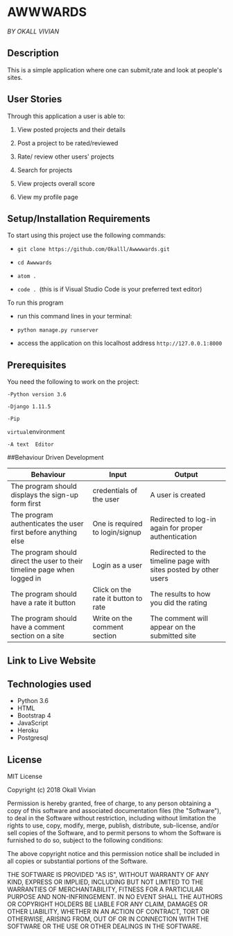# AWWWARDS
*BY OKALL VIVIAN*

## Description

This is a simple application where one can submit,rate and look at people's sites.


## User Stories
Through this application a user is able to:

1. View posted projects and their details


2. Post a project to be rated/reviewed


3. Rate/ review other users' projects


4. Search for projects 


5. View projects overall score


6. View my profile page


## Setup/Installation Requirements
To start using this project use the following commands:

* `git clone https://github.com/Okalll/Awwwwards.git`

* `cd Awwwards`

* `atom .`

* `code . `(this is if Visual Studio Code is your preferred text editor)

To run this program

* run this command lines in your terminal:

* `python manage.py runserver`

* access the application on this localhost address `http://127.0.0.1:8000`


## Prerequisites

You need the following to work on the project:

`-Python version 3.6`

`-Django 1.11.5`

`-Pip`

`virtual`environment

`-A text  Editor`


##Behaviour Driven Development

|  Behaviour |  Input  |  Output |
|------------|---------|---------|
| The program should displays the sign-up form first | credentials of the user | A user is created |
| The program authenticates the user first before anything else  | One is required to login/signup | Redirected to log-in again for proper authentication |
|The program should direct the user to their timeline page when logged in | Login as a user | Redirected to the timeline page with sites posted by other users |
|The program should have a rate it button | Click on the rate it button to rate | The results to how you did the rating|
|The program should have a comment section on a site | Write on the comment section | The comment will appear on the submitted site| 

## Link to Live Website



## Technologies used
- Python 3.6
- HTML
- Bootstrap 4
- JavaScript
- Heroku
- Postgresql

## License
MIT License

Copyright (c) 2018 Okall Vivian

Permission is hereby granted, free of charge, to any person obtaining a copy of this software and associated documentation files (the "Software"), to deal in the Software without restriction, including without limitation the rights to use, copy, modify, merge, publish, distribute, sub-license, and/or sell copies of the Software, and to permit persons to whom the Software is furnished to do so, subject to the following conditions:

The above copyright notice and this permission notice shall be included in all copies or substantial portions of the Software.

THE SOFTWARE IS PROVIDED "AS IS", WITHOUT WARRANTY OF ANY KIND, EXPRESS OR IMPLIED, INCLUDING BUT NOT LIMITED TO THE WARRANTIES OF MERCHANTABILITY, FITNESS FOR A PARTICULAR PURPOSE AND NON-INFRINGEMENT. IN NO EVENT SHALL THE AUTHORS OR COPYRIGHT HOLDERS BE LIABLE FOR ANY CLAIM, DAMAGES OR OTHER LIABILITY, WHETHER IN AN ACTION OF CONTRACT, TORT OR OTHERWISE, ARISING FROM, OUT OF OR IN CONNECTION WITH THE SOFTWARE OR THE USE OR OTHER DEALINGS IN THE SOFTWARE.

